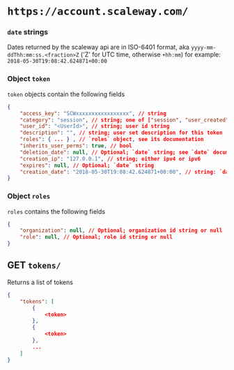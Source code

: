 # `https://account.scaleway.com/`

### `date` strings
Dates returned by the scaleway api are in ISO-6401 format, aka
`yyyy-mm-ddThh:mm:ss.<fraction>Z` ('Z' for UTC time, otherwise `+hh:mm`)
for example:
`2018-05-30T19:08:42.624871+00:00`

### Object `token`
`token` objects contain the following fields
```json
{
    "access_key": "SCWxxxxxxxxxxxxxxxxx", // string
    "category": "session", // string; one of ["session", "user_created"]
    "user_id": "<UserId>", // string; user id string
    "description": "", // string; user set description for this token
    "roles": { ... } , // `roles` object, see its documentation
    "inherits_user_perms": true, // bool
    "deletion_date": null, // Optional; `date` string; see `date` documentation
    "creation_ip": "127.0.0.1", // string; either ipv4 or ipv6
    "expires": null, // Optional; `date` string
    "creation_date": "2018-05-30T19:08:42.624871+00:00", // string: `date` string
}
```

### Object `roles`
`roles` contains the following fields
```json
{
    "organization": null, // Optional; organization id string or null
    "role": null, // Optional; role id string or null
}
```

## GET `tokens/`
Returns a list of tokens
```json
{
    "tokens": [
        {
            <token>
        },
        {
            <token>
        },
        ...
    ]
}
```